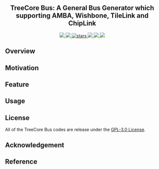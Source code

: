 <p align="center">
    <h2 align="center">TreeCore Bus: A General Bus Generator which supporting AMBA, Wishbone, TileLink and ChipLink</h2>
</p>
<p align="center">
    <a href="https://github.com/microdynamics-cpu/tree-core-bus/actions">
      <img src="https://img.shields.io/github/actions/workflow/status/microdynamics-cpu/tree-core-bus/unit-test.yml?branch=main&logo=github&style=flat-square">
    </a>
    <a href="./LICENSE">
      <img src="https://img.shields.io/github/license/microdynamics-cpu/tree-core-bus?color=brightgreen&logo=github&style=flat-square">
    </a>
    <a href="https://github.com/microdynamics-cpu/tree-core-bus">
      <img alt="stars" src="https://img.shields.io/github/stars/microdynamics-cpu/tree-core-bus?color=blue&style=flat-square" />
    </a>
    <a href="https://github.com/microdynamics-cpu/tree-core-bus">
      <img src="https://img.shields.io/badge/total%20lines-0k-red?style=flat-square">
    </a>
    <a href="https://github.com/electron">
      <img src="https://img.shields.io/badge/toolchain-electron-red?style=flat-square">
  </a>
    <a href="./CONTRIBUTING.md">
      <img src="https://img.shields.io/badge/contribution-welcome-brightgreen?style=flat-square">
    </a>
</p>

## Overview
## Motivation
## Feature
## Usage



## License
All of the TreeCore Bus codes are release under the [GPL-3.0 License](LICENSE).

## Acknowledgement

## Reference
